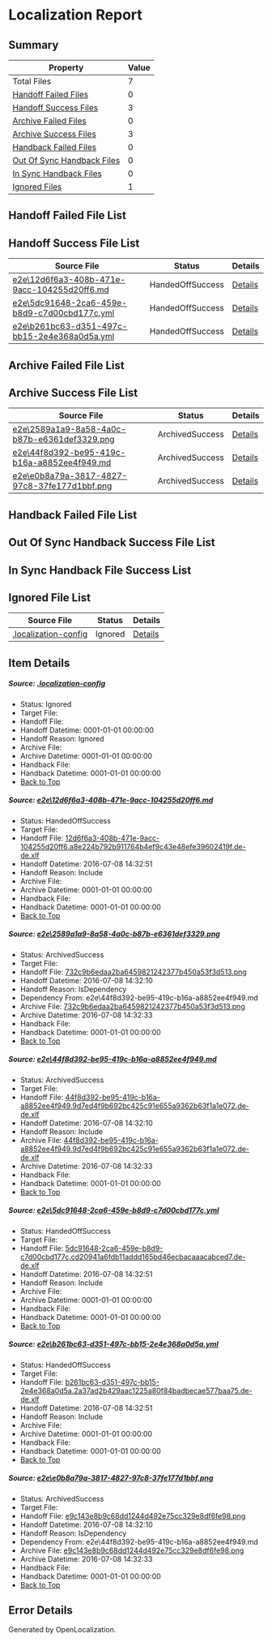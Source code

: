 # <a name='report-top'></a> Localization Report

## Summary
 Property | Value 
 -------- | ----- 
 Total Files | 7
[ Handoff Failed Files ](#handoff-failed-list)| 0
[ Handoff Success Files ](#handoff-success-list)| 3
[ Archive Failed Files ](#archive-failed-list)| 0
[ Archive Success Files ](#archive-success-list)| 3
[ Handback Failed Files ](#handback-failed-list)| 0
[ Out Of Sync Handback Files ](#outofsync-handback-success-list)| 0
[ In Sync Handback Files ](#insync-handback-success-list)| 0
[ Ignored Files ](#ignored-list)| 1

## <a name='handoff-failed-list'></a> Handoff Failed File List

## <a name='handoff-success-list'></a> Handoff Success File List
 Source File | Status | Details 
 ----------- | ------ | ------- 
 [e2e\12d6f6a3-408b-471e-9acc-104255d20ff6.md](https://github.com/OpenLocalizationTestOrg/oltest/blob/4ef72bf144a302cfb3bd1a6ef53c443667281ca1/e2e/12d6f6a3-408b-471e-9acc-104255d20ff6.md) | HandedOffSuccess | [Details](#eae786eb5308b6c91137983f56bf56adf8d415901)
 [e2e\5dc91648-2ca6-459e-b8d9-c7d00cbd177c.yml](https://github.com/OpenLocalizationTestOrg/oltest/blob/4ef72bf144a302cfb3bd1a6ef53c443667281ca1/e2e/5dc91648-2ca6-459e-b8d9-c7d00cbd177c.yml) | HandedOffSuccess | [Details](#d65c478dd527c1c813d2644e5267008d802912a24)
 [e2e\b261bc63-d351-497c-bb15-2e4e368a0d5a.yml](https://github.com/OpenLocalizationTestOrg/oltest/blob/4ef72bf144a302cfb3bd1a6ef53c443667281ca1/e2e/b261bc63-d351-497c-bb15-2e4e368a0d5a.yml) | HandedOffSuccess | [Details](#17b755fb00ccac4ed090f86a4ebc3a3bbe5186e65)

## <a name='archive-failed-list'></a> Archive Failed File List

## <a name='archive-success-list'></a> Archive Success File List
 Source File | Status | Details 
 ----------- | ------ | ------- 
 [e2e\2589a1a9-8a58-4a0c-b87b-e6361def3329.png](https://github.com/OpenLocalizationTestOrg/oltest/blob/e468484702056245355dfea49f635d7208d7820b/e2e/2589a1a9-8a58-4a0c-b87b-e6361def3329.png) | ArchivedSuccess | [Details](#732c9b6edaa2ba6459821242377b450a53f3d5132)
 [e2e\44f8d392-be95-419c-b16a-a8852ee4f949.md](https://github.com/OpenLocalizationTestOrg/oltest/blob/e468484702056245355dfea49f635d7208d7820b/e2e/44f8d392-be95-419c-b16a-a8852ee4f949.md) | ArchivedSuccess | [Details](#792469e553ceaa0daf2f4a823b19853632f724d43)
 [e2e\e0b8a79a-3817-4827-97c8-37fe177d1bbf.png](https://github.com/OpenLocalizationTestOrg/oltest/blob/e468484702056245355dfea49f635d7208d7820b/e2e/e0b8a79a-3817-4827-97c8-37fe177d1bbf.png) | ArchivedSuccess | [Details](#e9c143e8b9c68dd1244d492e75cc329e8df6fe986)

## <a name='handback-failed-list'></a> Handback Failed File List

## <a name='outofsync-handback-success-list'></a> Out Of Sync Handback Success File List

## <a name='insync-handback-success-list'></a> In Sync Handback File Success List

## <a name='ignored-list'></a> Ignored File List
 Source File | Status | Details 
 ----------- | ------ | ------- 
 [.localization-config](https://github.com/OpenLocalizationTestOrg/oltest/blob/4ef72bf144a302cfb3bd1a6ef53c443667281ca1/.localization-config) | Ignored | [Details](#3d4f252ac210baf56311d7e97dcc2db10974dbd20)

## Item Details
##### <a name='3d4f252ac210baf56311d7e97dcc2db10974dbd20'></a> Source: [.localization-config](https://github.com/OpenLocalizationTestOrg/oltest/blob/4ef72bf144a302cfb3bd1a6ef53c443667281ca1/.localization-config)
* Status: Ignored
* Target File: 
* Handoff File: 
* Handoff Datetime: 0001-01-01 00:00:00
* Handoff Reason: Ignored
* Archive File: 
* Archive Datetime: 0001-01-01 00:00:00
* Handback File: 
* Handback Datetime: 0001-01-01 00:00:00
* [Back to Top](#report-top)

##### <a name='eae786eb5308b6c91137983f56bf56adf8d415901'></a> Source: [e2e\12d6f6a3-408b-471e-9acc-104255d20ff6.md](https://github.com/OpenLocalizationTestOrg/oltest/blob/4ef72bf144a302cfb3bd1a6ef53c443667281ca1/e2e/12d6f6a3-408b-471e-9acc-104255d20ff6.md)
* Status: HandedOffSuccess
* Target File: 
* Handoff File: [12d6f6a3-408b-471e-9acc-104255d20ff6.a8e224b792b911764b4ef9c43e48efe39602419f.de-de.xlf](https://github.com/OpenLocalizationTestOrg/olhandoff-e2e/blob/f6a25df54bfe14824a87682a3a36ae1545d64171/ol-handoff/OpenLocalizationTestOrg/oltest-dede-fly/ci/ht/12d6f6a3-408b-471e-9acc-104255d20ff6.a8e224b792b911764b4ef9c43e48efe39602419f.de-de.xlf)
* Handoff Datetime: 2016-07-08 14:32:51
* Handoff Reason: Include
* Archive File: 
* Archive Datetime: 0001-01-01 00:00:00
* Handback File: 
* Handback Datetime: 0001-01-01 00:00:00
* [Back to Top](#report-top)

##### <a name='732c9b6edaa2ba6459821242377b450a53f3d5132'></a> Source: [e2e\2589a1a9-8a58-4a0c-b87b-e6361def3329.png](https://github.com/OpenLocalizationTestOrg/oltest/blob/e468484702056245355dfea49f635d7208d7820b/e2e/2589a1a9-8a58-4a0c-b87b-e6361def3329.png)
* Status: ArchivedSuccess
* Target File: 
* Handoff File: [732c9b6edaa2ba6459821242377b450a53f3d513.png](https://github.com/OpenLocalizationTestOrg/olhandoff-e2e/blob/21c09b9e98e981323a9d8f9e91c885b2f493faff/ol-handoff/OpenLocalizationTestOrg/oltest-dede-fly/ci/ht/732c9b6edaa2ba6459821242377b450a53f3d513.png)
* Handoff Datetime: 2016-07-08 14:32:10
* Handoff Reason: IsDependency
* Dependency From: e2e\44f8d392-be95-419c-b16a-a8852ee4f949.md
* Archive File: [732c9b6edaa2ba6459821242377b450a53f3d513.png](https://github.com/OpenLocalizationTestOrg/olhandoff-e2e/blob/78f1097d658bdb36a797f73888d4ef998e6596dd/ol-archive/OpenLocalizationTestOrg/oltest-dede-fly/ci/ht/732c9b6edaa2ba6459821242377b450a53f3d513.png)
* Archive Datetime: 2016-07-08 14:32:33
* Handback File: 
* Handback Datetime: 0001-01-01 00:00:00
* [Back to Top](#report-top)

##### <a name='792469e553ceaa0daf2f4a823b19853632f724d43'></a> Source: [e2e\44f8d392-be95-419c-b16a-a8852ee4f949.md](https://github.com/OpenLocalizationTestOrg/oltest/blob/e468484702056245355dfea49f635d7208d7820b/e2e/44f8d392-be95-419c-b16a-a8852ee4f949.md)
* Status: ArchivedSuccess
* Target File: 
* Handoff File: [44f8d392-be95-419c-b16a-a8852ee4f949.9d7ed4f9b692bc425c91e655a9362b63f1a1e072.de-de.xlf](https://github.com/OpenLocalizationTestOrg/olhandoff-e2e/blob/21c09b9e98e981323a9d8f9e91c885b2f493faff/ol-handoff/OpenLocalizationTestOrg/oltest-dede-fly/ci/ht/44f8d392-be95-419c-b16a-a8852ee4f949.9d7ed4f9b692bc425c91e655a9362b63f1a1e072.de-de.xlf)
* Handoff Datetime: 2016-07-08 14:32:10
* Handoff Reason: Include
* Archive File: [44f8d392-be95-419c-b16a-a8852ee4f949.9d7ed4f9b692bc425c91e655a9362b63f1a1e072.de-de.xlf](https://github.com/OpenLocalizationTestOrg/olhandoff-e2e/blob/78f1097d658bdb36a797f73888d4ef998e6596dd/ol-archive/OpenLocalizationTestOrg/oltest-dede-fly/ci/ht/44f8d392-be95-419c-b16a-a8852ee4f949.9d7ed4f9b692bc425c91e655a9362b63f1a1e072.de-de.xlf)
* Archive Datetime: 2016-07-08 14:32:33
* Handback File: 
* Handback Datetime: 0001-01-01 00:00:00
* [Back to Top](#report-top)

##### <a name='d65c478dd527c1c813d2644e5267008d802912a24'></a> Source: [e2e\5dc91648-2ca6-459e-b8d9-c7d00cbd177c.yml](https://github.com/OpenLocalizationTestOrg/oltest/blob/4ef72bf144a302cfb3bd1a6ef53c443667281ca1/e2e/5dc91648-2ca6-459e-b8d9-c7d00cbd177c.yml)
* Status: HandedOffSuccess
* Target File: 
* Handoff File: [5dc91648-2ca6-459e-b8d9-c7d00cbd177c.cd20941a6fdb11addd165bd46ecbacaaacabced7.de-de.xlf](https://github.com/OpenLocalizationTestOrg/olhandoff-e2e/blob/f6a25df54bfe14824a87682a3a36ae1545d64171/ol-handoff/OpenLocalizationTestOrg/oltest-dede-fly/ci/ht/5dc91648-2ca6-459e-b8d9-c7d00cbd177c.cd20941a6fdb11addd165bd46ecbacaaacabced7.de-de.xlf)
* Handoff Datetime: 2016-07-08 14:32:51
* Handoff Reason: Include
* Archive File: 
* Archive Datetime: 0001-01-01 00:00:00
* Handback File: 
* Handback Datetime: 0001-01-01 00:00:00
* [Back to Top](#report-top)

##### <a name='17b755fb00ccac4ed090f86a4ebc3a3bbe5186e65'></a> Source: [e2e\b261bc63-d351-497c-bb15-2e4e368a0d5a.yml](https://github.com/OpenLocalizationTestOrg/oltest/blob/4ef72bf144a302cfb3bd1a6ef53c443667281ca1/e2e/b261bc63-d351-497c-bb15-2e4e368a0d5a.yml)
* Status: HandedOffSuccess
* Target File: 
* Handoff File: [b261bc63-d351-497c-bb15-2e4e368a0d5a.2a37ad2b429aac1225a80f84badbecae577baa75.de-de.xlf](https://github.com/OpenLocalizationTestOrg/olhandoff-e2e/blob/f6a25df54bfe14824a87682a3a36ae1545d64171/ol-handoff/OpenLocalizationTestOrg/oltest-dede-fly/ci/ht/b261bc63-d351-497c-bb15-2e4e368a0d5a.2a37ad2b429aac1225a80f84badbecae577baa75.de-de.xlf)
* Handoff Datetime: 2016-07-08 14:32:51
* Handoff Reason: Include
* Archive File: 
* Archive Datetime: 0001-01-01 00:00:00
* Handback File: 
* Handback Datetime: 0001-01-01 00:00:00
* [Back to Top](#report-top)

##### <a name='e9c143e8b9c68dd1244d492e75cc329e8df6fe986'></a> Source: [e2e\e0b8a79a-3817-4827-97c8-37fe177d1bbf.png](https://github.com/OpenLocalizationTestOrg/oltest/blob/e468484702056245355dfea49f635d7208d7820b/e2e/e0b8a79a-3817-4827-97c8-37fe177d1bbf.png)
* Status: ArchivedSuccess
* Target File: 
* Handoff File: [e9c143e8b9c68dd1244d492e75cc329e8df6fe98.png](https://github.com/OpenLocalizationTestOrg/olhandoff-e2e/blob/21c09b9e98e981323a9d8f9e91c885b2f493faff/ol-handoff/OpenLocalizationTestOrg/oltest-dede-fly/ci/ht/e9c143e8b9c68dd1244d492e75cc329e8df6fe98.png)
* Handoff Datetime: 2016-07-08 14:32:10
* Handoff Reason: IsDependency
* Dependency From: e2e\44f8d392-be95-419c-b16a-a8852ee4f949.md
* Archive File: [e9c143e8b9c68dd1244d492e75cc329e8df6fe98.png](https://github.com/OpenLocalizationTestOrg/olhandoff-e2e/blob/78f1097d658bdb36a797f73888d4ef998e6596dd/ol-archive/OpenLocalizationTestOrg/oltest-dede-fly/ci/ht/e9c143e8b9c68dd1244d492e75cc329e8df6fe98.png)
* Archive Datetime: 2016-07-08 14:32:33
* Handback File: 
* Handback Datetime: 0001-01-01 00:00:00
* [Back to Top](#report-top)


## Error Details

Generated by OpenLocalization.
